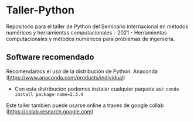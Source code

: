 # Taller-Python

Repositorio para el taller de Python del Seminario internacional en métodos numéricos y herramientas computacionales - 2021 - Herramientas computacionales y métodos numéricos para problemas de ingenieria.

## Software recomendado

Recomendamos el uso de la distribución de Python: Anaconda (https://www.anaconda.com/products/individual)
- Con esta distribucion podemos instalar cualquier paquete asi:
`conda install package-name=2.3.4`

Este taller tambien puede usarse online a traves de google collab (https://colab.research.google.com)
